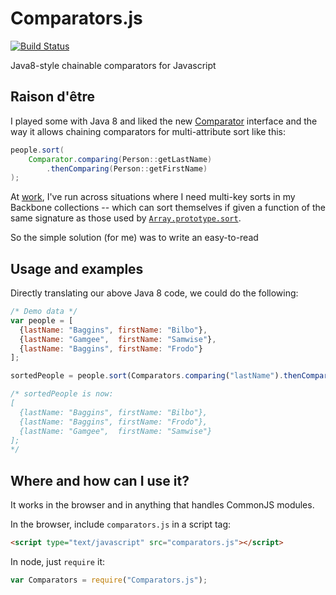Comparators.js
==============

[![Build Status](https://travis-ci.org/spencerwi/Comparators.js.png?branch=master)](https://travis-ci.org/spencerwi/Comparators.js)

Java8-style chainable comparators for Javascript


Raison d'être
-------------

I played some with Java 8 and liked the new [Comparator](http://download.java.net/jdk8/docs/api/java/util/Comparator.html) interface and the way it allows chaining comparators for multi-attribute sort like this:

```java
people.sort(
    Comparator.comparing(Person::getLastName)
        .thenComparing(Person::getFirstName)
);
```

At [work](http://siftit.com/), I've run across situations where I need multi-key sorts in my Backbone collections -- which can sort themselves if given a function of the same signature as those used by [`Array.prototype.sort`](https://developer.mozilla.org/en-US/docs/Web/JavaScript/Reference/Global_Objects/Array/sort).

So the simple solution (for me) was to write an easy-to-read


Usage and examples
------------------

Directly translating our above Java 8 code, we could do the following:

```javascript
/* Demo data */
var people = [
  {lastName: "Baggins", firstName: "Bilbo"},
  {lastName: "Gamgee",  firstName: "Samwise"},
  {lastName: "Baggins", firstName: "Frodo"}
];

sortedPeople = people.sort(Comparators.comparing("lastName").thenComparing("firstName"));

/* sortedPeople is now:
[
  {lastName: "Baggins", firstName: "Bilbo"},
  {lastName: "Baggins", firstName: "Frodo"},
  {lastName: "Gamgee",  firstName: "Samwise"}
]; 
*/
```

Where and how can I use it?
---------------------------

It works in the browser and in anything that handles CommonJS modules.

In the browser, include `comparators.js` in a script tag:

```html
<script type="text/javascript" src="comparators.js"></script>
```

In node, just `require` it:

```javascript
var Comparators = require("Comparators.js");
```

